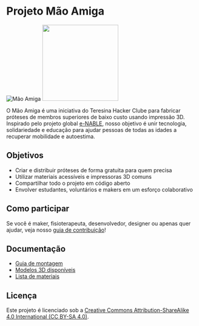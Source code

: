 # Projeto Mão Amiga

![Mão Amiga](/images/logo.png)
[<img src="/images/logo.png" width="200px" />](/images/logo.png)

O Mão Amiga é uma iniciativa do Teresina Hacker Clube para fabricar próteses de membros superiores de baixo custo usando impressão 3D. Inspirado pelo projeto global [e-NABLE](https://enablingthefuture.org/), nosso objetivo é unir tecnologia, solidariedade e educação para ajudar pessoas de todas as idades a recuperar mobilidade e autoestima.

## Objetivos
- Criar e distribuir próteses de forma gratuita para quem precisa
- Utilizar materiais acessíveis e impressoras 3D comuns
- Compartilhar todo o projeto em código aberto
- Envolver estudantes, voluntários e makers em um esforço colaborativo

## Como participar
Se você é maker, fisioterapeuta, desenvolvedor, designer ou apenas quer ajudar, veja nosso [guia de contribuição](contribuicoes/guia-de-contribuicao.md)!

## Documentação
- [Guia de montagem](montagem/guia-passo-a-passo.md)
- [Modelos 3D disponíveis](modelos/)
- [Lista de materiais](materiais/lista-materiais.md)

## Licença
Este projeto é licenciado sob a [Creative Commons Attribution-ShareAlike 4.0 International (CC BY-SA 4.0)](LICENSE).
